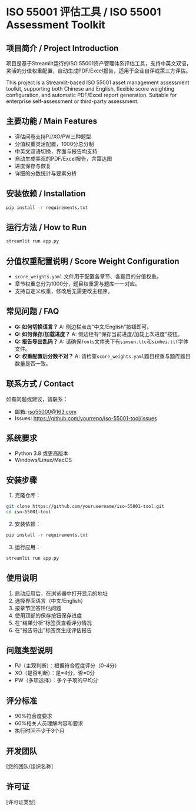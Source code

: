 # ISO 55001 评估工具 / ISO 55001 Assessment Toolkit

## 项目简介 / Project Introduction
项目是基于Streamlit运行的ISO 55001资产管理体系评估工具，支持中英文双语，灵活的分值权重配置，自动生成PDF/Excel报告，适用于企业自评或第三方评估。

This project is a Streamlit-based ISO 55001 asset management assessment toolkit, supporting both Chinese and English, flexible score weighting configuration, and automatic PDF/Excel report generation. Suitable for enterprise self-assessment or third-party assessment.

## 主要功能 / Main Features
- 评估问卷支持PJ/XO/PW三种题型
- 分值权重灵活配置，1000分总分制
- 中英文双语切换，界面与报告均支持
- 自动生成美观的PDF/Excel报告，含雷达图
- 进度保存与恢复
- 详细的分数统计与要素分析

## 安装依赖 / Installation
```bash
pip install -r requirements.txt
```

## 运行方法 / How to Run
```bash
streamlit run app.py
```

## 分值权重配置说明 / Score Weight Configuration
- `score_weights.yaml` 文件用于配置各章节、各题目的分值权重。
- 章节权重总分为1000分，题目权重需与题库一一对应。
- 支持自定义权重，修改后无需更改主程序。

## 常见问题 / FAQ
- **Q: 如何切换语言？**
  A: 侧边栏点击"中文/English"按钮即可。
- **Q: 如何保存/加载进度？**
  A: 侧边栏有"保存当前进度/加载上次进度"按钮。
- **Q: 报告导出乱码？**
  A: 请确保`fonts`文件夹下有`simsun.ttc`和`simhei.ttf`字体文件。
- **Q: 权重配置后分数不对？**
  A: 请检查`score_weights.yaml`题目权重与题库题目数量是否一致。

## 联系方式 / Contact
如有问题或建议，请联系：
- 邮箱: iso55000@163.com
- Issues: https://github.com/yourrepo/iso-55001-tool/issues

## 系统要求

- Python 3.8 或更高版本
- Windows/Linux/MacOS

## 安装步骤

1. 克隆仓库：
```bash
git clone https://github.com/yourusername/iso-55001-tool.git
cd iso-55001-tool
```

2. 安装依赖：
```bash
pip install -r requirements.txt
```

3. 运行应用：
```bash
streamlit run app.py
```

## 使用说明

1. 启动应用后，在浏览器中打开显示的地址
2. 选择界面语言（中文/English）
3. 按章节回答评估问题
4. 使用顶部的保存按钮保存进度
5. 在"结果分析"标签页查看评分情况
6. 在"报告导出"标签页生成评估报告

## 问题类型说明

- PJ（主观判断）：根据符合程度评分（0-4分）
- XO（是否判断）：是=4分，否=0分
- PW（多项选择）：多个子项的平均分

## 评分标准

- 90%符合度要求
- 60%相关人员理解内容和要求
- 执行时间不少于3个月

## 开发团队

[您的团队/组织名称]

## 许可证

[许可证类型]
